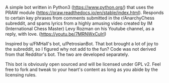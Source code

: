 A simple bot written in Python3 (https://www.python.org/) that uses the PRAW module (https://praw.readthedocs.io/en/stable/index.html). Responds to certain key phrases from comments submitted in the r/AnarchyChess subreddit, and spams lyrics from a highly amusing video created by IM (International Chess Master) Levy Rozman on his Youtube channel, as a reply, with love. (https://youtu.be/7MRNWxCuIrI)

Inspired by u/FMHall's bot, u/PetrosianBot. That bot brought a lot of joy to the subreddit, so I figured why not add to the fun? Code was not derived from that Redditor's bot. The two are developed separately.

This bot is obviously open sourced and will be licensed under GPL v2. Feel free to fork and tweak to your heart's content as long as you abide by the licensing rules.
